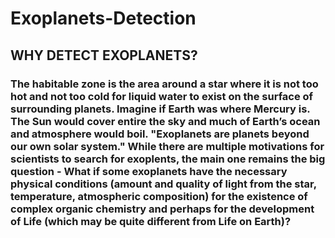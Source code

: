 # Exoplanets-Detection
## WHY DETECT EXOPLANETS?
### The habitable zone is the area around a star where it is not too hot and not too cold for liquid water to exist on the surface of surrounding planets. Imagine if Earth was where Mercury is. The Sun would cover entire the sky and  much of Earth’s ocean and atmosphere would boil. "Exoplanets are planets beyond our own solar system." While there are multiple motivations for scientists to search for exoplents, the main one remains the big question - What if some exoplanets have the necessary physical conditions (amount and quality of light from the star, temperature, atmospheric composition) for the existence of complex organic chemistry and perhaps for the development of Life (which may be quite different from Life on Earth)? 
